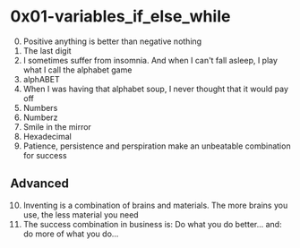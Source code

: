 <h1>0x01-variables_if_else_while</h1>

00. Positive anything is better than negative nothing<br>
01. The last digit<br>
02. I sometimes suffer from insomnia. And when I can't fall asleep, I play what I call the alphabet game<br>
03. alphABET<br>
04. When I was having that alphabet soup, I never thought that it would pay off<br>
05. Numbers<br>
06. Numberz<br>
07. Smile in the mirror<br>
08. Hexadecimal<br>
09. Patience, persistence and perspiration make an unbeatable combination for success<br>

<h2>Advanced</h2>

10. Inventing is a combination of brains and materials. The more brains you use, the less material you need<br>
11. The success combination in business is: Do what you do better... and: do more of what you do...<br>
